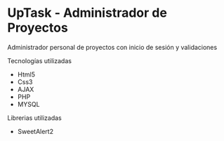 <h1>UpTask - Administrador de Proyectos</h1>
 <p>Administrador personal de proyectos con inicio de sesión y validaciones</p>
 <p>Tecnologías utilizadas</p>
 <ul>
  <li>Html5</li>
  <li>Css3</li>
  <li>AJAX</li>
  <li>PHP</li>
  <li>MYSQL</li>
 </ul>
 <p>Librerias utilizadas</p>
 <ul>
  <li>SweetAlert2</li>
 </ul>
